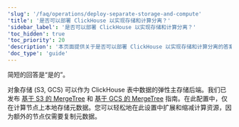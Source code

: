 ```yaml
---
'slug': '/faq/operations/deploy-separate-storage-and-compute'
'title': '是否可以部署 ClickHouse 以实现存储和计算分离？'
'sidebar_label': '是否可以部署 ClickHouse 以实现存储和计算分离？'
'toc_hidden': true
'toc_priority': 20
'description': '本页面提供关于是否可以部署 ClickHouse 以实现存储和计算分离的答案'
'doc_type': 'guide'
---
```


简短的回答是“是的”。

对象存储 (S3, GCS) 可以作为 ClickHouse 表中数据的弹性主存储后端。我们已发布 [基于 S3 的 MergeTree](/integrations/data-ingestion/s3/index.md) 和 [基于 GCS 的 MergeTree](/integrations/data-ingestion/gcs/index.md) 指南。在此配置中，仅在计算节点上本地存储元数据。您可以轻松地在此设置中扩展和缩减计算资源，因为额外的节点仅需要复制元数据。
